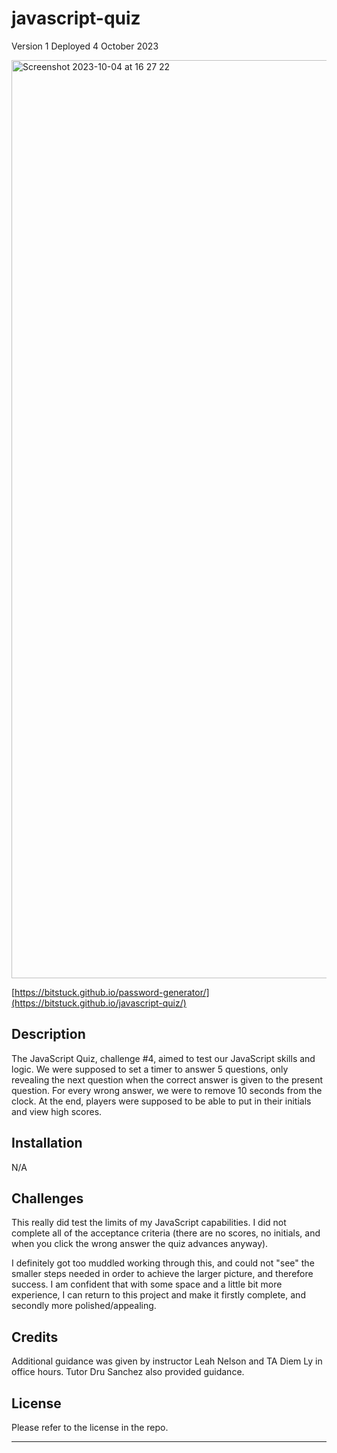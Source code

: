 # javascript-quiz

Version 1
Deployed 4 October 2023

<img width="1469" alt="Screenshot 2023-10-04 at 16 27 22" src="https://github.com/BitsTuck/password-generator/assets/144712161/52ddb841-3a8d-48a9-bb78-d84d394b1023">

[https://bitstuck.github.io/password-generator/](https://bitstuck.github.io/javascript-quiz/)

## Description

The JavaScript Quiz, challenge #4, aimed to test our JavaScript skills and logic. We were supposed to set a timer to answer 5 questions, only revealing the next question when the correct answer is given to the present question. For every wrong answer, we were to remove 10 seconds from the clock. At the end, players were supposed to be able to put in their initials and view high scores.

## Installation

N/A

## Challenges

This really did test the limits of my JavaScript capabilities. I did not complete all of the acceptance criteria (there are no scores, no initials, and when you click the wrong answer the quiz advances anyway). 

I definitely got too muddled working through this, and could not "see" the smaller steps needed in order to achieve the larger picture, and therefore success. I am confident that with some space and a little bit more experience, I can return to this project and make it firstly complete, and secondly more polished/appealing.

## Credits

Additional guidance was given by instructor Leah Nelson and TA Diem Ly in office hours. Tutor Dru Sanchez also provided guidance.



## License

Please refer to the license in the repo.

---
